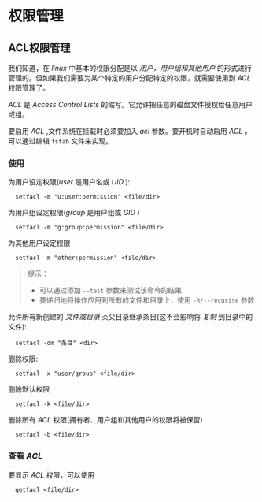 # 权限管理

## ACL权限管理

我们知道，在 *linux* 中基本的权限分配是以 *用户，用户组和其他用户* 的形式进行管理的。但如果我们需要为某个特定的用户分配特定的权限，就需要使用到 *ACL* 权限管理了。

*ACL* 是 *Access Control Lists* 的缩写。它允许把任意的磁盘文件授权给任意用户或组。

要启用 *ACL* ,文件系统在挂载时必须要加入 *acl* 参数。要开机时自动启用 *ACL* ，可以通过编辑 `fstab` 文件来实现。

### 使用

为用户设定权限(*user* 是用户名或 *UID* ):

```
  setfacl -m "u:user:permission" <file/dir>
```

为用户组设定权限(*group* 是用户组或 *GID* )

```
  setfacl -m "g:group:permission" <file/dir>
```

为其他用户设定权限

```
  setfacl -m "other:permission" <file/dir>
```

> 提示：
> - 可以通过添加 `--test` 参数来测试该命令的结果
> - 要递归地将操作应用到所有的文件和目录上，使用 `-R/--recurise` 参数 

允许所有新创建的 *文件或目录* 仌父目录继承条目(这不会影响将 *复制* 到目录中的文件):

```
  setfacl -dm "条目" <dir>
```

删除权限:

```
  setfacl -x "user/group" <file/dir>
```

删除默认权限

```
  setfacl -k <file/dir>
```

删除所有 *ACL*  权限(拥有者、用户组和其他用户的权限将被保留)

```
  setfacl -b <file/dir>
```

### 查看 *ACL* 

要显示 *ACL* 权限，可以使用

```
  getfacl <file/dir>
```
 

